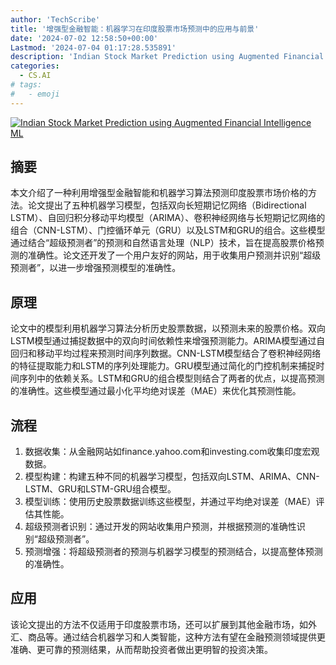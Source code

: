 ```yaml
---
author: 'TechScribe'
title: '增强型金融智能：机器学习在印度股票市场预测中的应用与前景'
date: '2024-07-02 12:58:50+00:00'
Lastmod: '2024-07-04 01:17:28.535891'
description: 'Indian Stock Market Prediction using Augmented Financial Intelligence ML'
categories:
  - CS.AI
# tags:
#   - emoji
---
```


[![Indian Stock Market Prediction using Augmented Financial Intelligence ML](https://arxiv-research-1301205113.cos.ap-guangzhou.myqcloud.com/images/2407.02236v1.pdf_0.jpg)](https://arxiv.org/abs/2407.02236v1)

## 摘要

本文介绍了一种利用增强型金融智能和机器学习算法预测印度股票市场价格的方法。论文提出了五种机器学习模型，包括双向长短期记忆网络（Bidirectional LSTM）、自回归积分移动平均模型（ARIMA）、卷积神经网络与长短期记忆网络的组合（CNN-LSTM）、门控循环单元（GRU）以及LSTM和GRU的组合。这些模型通过结合“超级预测者”的预测和自然语言处理（NLP）技术，旨在提高股票价格预测的准确性。论文还开发了一个用户友好的网站，用于收集用户预测并识别“超级预测者”，以进一步增强预测模型的准确性。<!--more-->

## 原理

论文中的模型利用机器学习算法分析历史股票数据，以预测未来的股票价格。双向LSTM模型通过捕捉数据中的双向时间依赖性来增强预测能力。ARIMA模型通过自回归和移动平均过程来预测时间序列数据。CNN-LSTM模型结合了卷积神经网络的特征提取能力和LSTM的序列处理能力。GRU模型通过简化的门控机制来捕捉时间序列中的依赖关系。LSTM和GRU的组合模型则结合了两者的优点，以提高预测的准确性。这些模型通过最小化平均绝对误差（MAE）来优化其预测性能。

## 流程

1. 数据收集：从金融网站如finance.yahoo.com和investing.com收集印度宏观数据。
2. 模型构建：构建五种不同的机器学习模型，包括双向LSTM、ARIMA、CNN-LSTM、GRU和LSTM-GRU组合模型。
3. 模型训练：使用历史股票数据训练这些模型，并通过平均绝对误差（MAE）评估其性能。
4. 超级预测者识别：通过开发的网站收集用户预测，并根据预测的准确性识别“超级预测者”。
5. 预测增强：将超级预测者的预测与机器学习模型的预测结合，以提高整体预测的准确性。

## 应用

该论文提出的方法不仅适用于印度股票市场，还可以扩展到其他金融市场，如外汇、商品等。通过结合机器学习和人类智能，这种方法有望在金融预测领域提供更准确、更可靠的预测结果，从而帮助投资者做出更明智的投资决策。